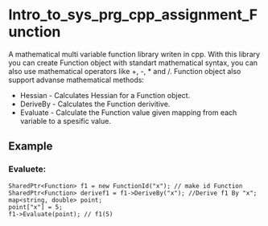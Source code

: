 # Intro_to_sys_prg_cpp_assignment_Function
A mathematical multi variable function library writen in cpp.
With this library you can create Function object with standart mathematical syntax, you can also use mathematical operators like +, -, * and /.
Function object also support advanse mathematical methods:

* Hessian - Calculates Hessian for a Function object.
* DeriveBy - Calculates the Function derivitive.
* Evaluate - Calculate the Function value given mapping from each variable to a spesific value.

 
## Example
### Evaluete:
```
SharedPtr<Function> f1 = new FunctionId("x"); // make id Function 
SharedPtr<Function> derivef1 = f1->DeriveBy("x"); //Derive f1 By "x";
map<string, double> point;
point["x"] = 5;
f1->Evaluate(point); // f1(5)

```
